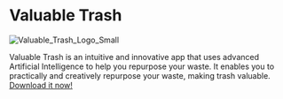 # Valuable Trash

![Valuable_Trash_Logo_Small](https://user-images.githubusercontent.com/83014418/153567941-3c92b033-b827-4dab-b9b1-3b232acc6b74.png)

Valuable Trash is an intuitive and innovative app that uses advanced Artificial Intelligence to help you repurpose your waste. It enables you to practically and creatively repurpose your waste, making trash valuable. [Download it now!](http://bit.ly/2YTOONE)
